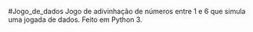 #Jogo_de_dados
Jogo de adivinhação de números entre 1 e 6 que simula uma jogada de dados.
Feito em Python 3.
